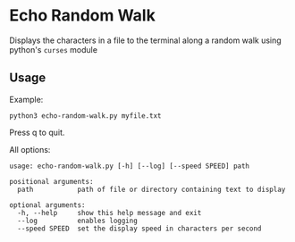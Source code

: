 # Echo Random Walk

Displays the characters in a file to the terminal along a random walk using python's `curses` module

## Usage
Example:
```
python3 echo-random-walk.py myfile.txt
```
Press q to quit.

All options:
```
usage: echo-random-walk.py [-h] [--log] [--speed SPEED] path

positional arguments:
  path           path of file or directory containing text to display

optional arguments:
  -h, --help     show this help message and exit
  --log          enables logging
  --speed SPEED  set the display speed in characters per second
  ```
